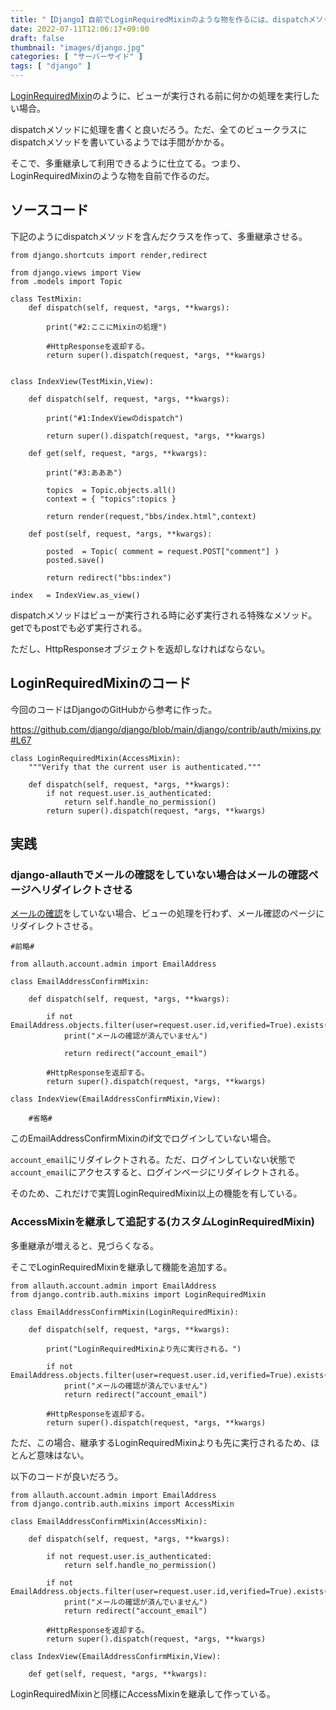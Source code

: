 ```yaml
---
title: "【Django】自前でLoginRequiredMixinのような物を作るには、dispatchメソッドを使う【多重継承】"
date: 2022-07-11T12:06:17+09:00
draft: false
thumbnail: "images/django.jpg"
categories: [ "サーバーサイド" ]
tags: [ "django" ]
---
```


[LoginRequiredMixin](/post/django-login-required-mixin/)のように、ビューが実行される前に何かの処理を実行したい場合。

dispatchメソッドに処理を書くと良いだろう。ただ、全てのビュークラスにdispatchメソッドを書いているようでは手間がかかる。

そこで、多重継承して利用できるように仕立てる。つまり、LoginRequiredMixinのような物を自前で作るのだ。

## ソースコード

下記のようにdispatchメソッドを含んだクラスを作って、多重継承させる。


    from django.shortcuts import render,redirect
    
    from django.views import View
    from .models import Topic
    
    class TestMixin:
        def dispatch(self, request, *args, **kwargs):
    
            print("#2:ここにMixinの処理")
    
            #HttpResponseを返却する。
            return super().dispatch(request, *args, **kwargs)
    
    
    class IndexView(TestMixin,View):
    
        def dispatch(self, request, *args, **kwargs):
    
            print("#1:IndexViewのdispatch")
    
            return super().dispatch(request, *args, **kwargs)
    
        def get(self, request, *args, **kwargs):
    
            print("#3:あああ")
    
            topics  = Topic.objects.all()
            context = { "topics":topics }
    
            return render(request,"bbs/index.html",context)
    
        def post(self, request, *args, **kwargs):
    
            posted  = Topic( comment = request.POST["comment"] )
            posted.save()
    
            return redirect("bbs:index")
    
    index   = IndexView.as_view()


dispatchメソッドはビューが実行される時に必ず実行される特殊なメソッド。getでもpostでも必ず実行される。

ただし、HttpResponseオブジェクトを返却しなければならない。

## LoginRequiredMixinのコード

今回のコードはDjangoのGitHubから参考に作った。

https://github.com/django/django/blob/main/django/contrib/auth/mixins.py#L67

    class LoginRequiredMixin(AccessMixin):
        """Verify that the current user is authenticated."""
    
        def dispatch(self, request, *args, **kwargs):
            if not request.user.is_authenticated:
                return self.handle_no_permission()
            return super().dispatch(request, *args, **kwargs)
    

## 実践


### django-allauthでメールの確認をしていない場合はメールの確認ページへリダイレクトさせる

[メールの確認](/post/django-allauth-why-not-verify-email/)をしていない場合、ビューの処理を行わず、メール確認のページにリダイレクトさせる。


    #前略#

    from allauth.account.admin import EmailAddress

    class EmailAddressConfirmMixin:
    
        def dispatch(self, request, *args, **kwargs):
    
            if not EmailAddress.objects.filter(user=request.user.id,verified=True).exists():
                print("メールの確認が済んでいません")

                return redirect("account_email")
    
            #HttpResponseを返却する。
            return super().dispatch(request, *args, **kwargs)
    
    class IndexView(EmailAddressConfirmMixin,View):

        #省略#



このEmailAddressConfirmMixinのif文でログインしていない場合。

`account_email`にリダイレクトされる。ただ、ログインしていない状態で`account_email`にアクセスすると、ログインページにリダイレクトされる。

そのため、これだけで実質LoginRequiredMixin以上の機能を有している。


### AccessMixinを継承して追記する(カスタムLoginRequiredMixin)

多重継承が増えると、見づらくなる。

そこでLoginRequiredMixinを継承して機能を追加する。

    from allauth.account.admin import EmailAddress
    from django.contrib.auth.mixins import LoginRequiredMixin
    
    class EmailAddressConfirmMixin(LoginRequiredMixin):
    
        def dispatch(self, request, *args, **kwargs):
    
            print("LoginRequiredMixinより先に実行される。")
    
            if not EmailAddress.objects.filter(user=request.user.id,verified=True).exists():
                print("メールの確認が済んでいません")
                return redirect("account_email")
    
            #HttpResponseを返却する。
            return super().dispatch(request, *args, **kwargs)
    

ただ、この場合、継承するLoginRequiredMixinよりも先に実行されるため、ほとんど意味はない。

以下のコードが良いだろう。


    from allauth.account.admin import EmailAddress
    from django.contrib.auth.mixins import AccessMixin
    
    class EmailAddressConfirmMixin(AccessMixin):
    
        def dispatch(self, request, *args, **kwargs):
    
            if not request.user.is_authenticated:
                return self.handle_no_permission()
    
            if not EmailAddress.objects.filter(user=request.user.id,verified=True).exists():
                print("メールの確認が済んでいません")
                return redirect("account_email")
    
            #HttpResponseを返却する。
            return super().dispatch(request, *args, **kwargs)
    
    class IndexView(EmailAddressConfirmMixin,View):
    
        def get(self, request, *args, **kwargs):
    

LoginRequiredMixinと同様にAccessMixinを継承して作っている。


